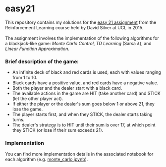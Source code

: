 # easy21
This repository contains my solutions for the [easy 21 assignment](https://www.davidsilver.uk/wp-content/uploads/2020/03/Easy21-Johannes.pdf) from the Reinforcement Learning course held by David Silver at UCL in 2015. <br><br>
The assignment involves the implementation of the following algorithms for a blackjack-like game: _Monte Carlo Control_, _TD Learning_ (Sarsa $\lambda$), and _Linear Function Approximation_. 

### Brief description of the game:
- An infinite deck of black and red cards is used, each with values ranging from 1 to 10.
- Black cards have a positive value, and red cards have a negative value.
- Both the player and the dealer start with a black card.
- The available actions in the game are HIT (take another card) and STICK (let the other player act).
- If either the player or the dealer's sum goes below 1 or above 21, they lose the game.
- The player starts first, and when they STICK, the dealer starts taking turns.
- The dealer's strategy is to HIT until their sum is over 17, at which point they STICK (or lose if their sum exceeds 21).

### Implementation
You can find more implementation details in the associated notebook for each algorithm (e.g. [monte_carlo.ipynb](monte_carlo.ipynb)).
